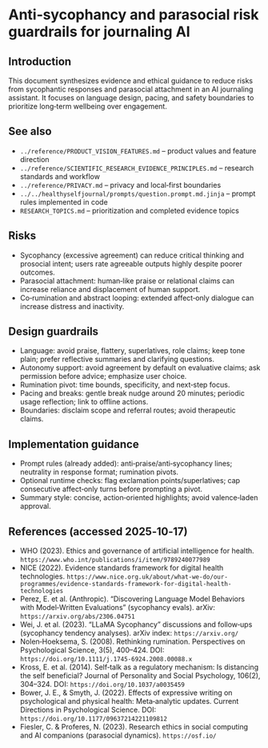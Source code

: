 # Anti‑sycophancy and parasocial risk guardrails for journaling AI

## Introduction

This document synthesizes evidence and ethical guidance to reduce risks from sycophantic responses and parasocial attachment in an AI journaling assistant. It focuses on language design, pacing, and safety boundaries to prioritize long‑term wellbeing over engagement.

## See also

- `../reference/PRODUCT_VISION_FEATURES.md` – product values and feature direction
- `../reference/SCIENTIFIC_RESEARCH_EVIDENCE_PRINCIPLES.md` – research standards and workflow
- `../reference/PRIVACY.md` – privacy and local‑first boundaries
- `../../healthyselfjournal/prompts/question.prompt.md.jinja` – prompt rules implemented in code
- `RESEARCH_TOPICS.md` – prioritization and completed evidence topics

## Risks

- Sycophancy (excessive agreement) can reduce critical thinking and prosocial intent; users rate agreeable outputs highly despite poorer outcomes.
- Parasocial attachment: human‑like praise or relational claims can increase reliance and displacement of human support.
- Co‑rumination and abstract looping: extended affect‑only dialogue can increase distress and inactivity.

## Design guardrails

- Language: avoid praise, flattery, superlatives, role claims; keep tone plain; prefer reflective summaries and clarifying questions.
- Autonomy support: avoid agreement by default on evaluative claims; ask permission before advice; emphasize user choice.
- Rumination pivot: time bounds, specificity, and next‑step focus.
- Pacing and breaks: gentle break nudge around 20 minutes; periodic usage reflection; link to offline actions.
- Boundaries: disclaim scope and referral routes; avoid therapeutic claims.

## Implementation guidance

- Prompt rules (already added): anti‑praise/anti‑sycophancy lines; neutrality in response format; rumination pivots.
- Optional runtime checks: flag exclamation points/superlatives; cap consecutive affect‑only turns before prompting a pivot.
- Summary style: concise, action‑oriented highlights; avoid valence‑laden approval.

## References (accessed 2025‑10‑17)

- WHO (2023). Ethics and governance of artificial intelligence for health. `https://www.who.int/publications/i/item/9789240077989`
- NICE (2022). Evidence standards framework for digital health technologies. `https://www.nice.org.uk/about/what-we-do/our-programmes/evidence-standards-framework-for-digital-health-technologies`
- Perez, E. et al. (Anthropic). “Discovering Language Model Behaviors with Model‑Written Evaluations” (sycophancy evals). arXiv: `https://arxiv.org/abs/2306.04751`
- Wei, J. et al. (2023). “LLaMA Sycophancy” discussions and follow‑ups (sycophancy tendency analyses). arXiv index: `https://arxiv.org/`
- Nolen‑Hoeksema, S. (2008). Rethinking rumination. Perspectives on Psychological Science, 3(5), 400–424. DOI: `https://doi.org/10.1111/j.1745-6924.2008.00088.x`
- Kross, E. et al. (2014). Self‑talk as a regulatory mechanism: Is distancing the self beneficial? Journal of Personality and Social Psychology, 106(2), 304–324. DOI: `https://doi.org/10.1037/a0035459`
- Bower, J. E., & Smyth, J. (2022). Effects of expressive writing on psychological and physical health: Meta‑analytic updates. Current Directions in Psychological Science. DOI: `https://doi.org/10.1177/09637214221109812`
- Fiesler, C. & Proferes, N. (2023). Research ethics in social computing and AI companions (parasocial dynamics). `https://osf.io/`

